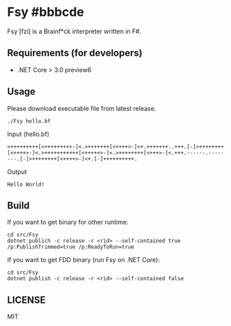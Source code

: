 # Fsy #bbbcde
Fsy [fzi] is a Brainf*ck interpreter written in F#.

## Requirements (for developers)

- .NET Core > 3.0 preview6

## Usage
Please download executable file from latest release.

```
./Fsy hello.bf
```

Input (hello.bf)
```
>+++++++++[<++++++++>-]<.>+++++++[<++++>-]<+.+++++++..+++.[-]>++++++++[<++++>-]<.>+++++++++++[<+++++>-]<.>++++++++[<+++>-]<.+++.------.--------.[-]>++++++++[<++++>-]<+.[-]++++++++++.
```

Output
```
Hello World!
```

## Build
If you want to get binary for other runtime:
```
cd src/Fsy
dotnet publich -c release -r <rid> --self-contained true /p:PublishTrimmed=true /p:ReadyToRun=true
```

If you want to get FDD binary (run Fsy on .NET Core):
```
cd src/Fsy
dotnet publish -c release -r <rid> --self-contained false
```

## LICENSE
MIT
